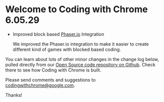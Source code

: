 Welcome to Coding with Chrome 6.05.29
=====================================

* Improved block based [Phaser.io](http://phaser.io/) Integration

  We improved the Phaser.io integration to make it easier to create
  different kind of games with blocked based coding.

You can learn about lots of other minor changes in the change log below, pulled
directly from our [Open Source code repository on
Github](https://github.com/google/coding-with-chrome). Check there to see how
Coding with Chrome is built.

Please send comments and suggestions to
[codingwithchrome@google.com](mailto:codingwithchrome@google.com).

Thanks!
